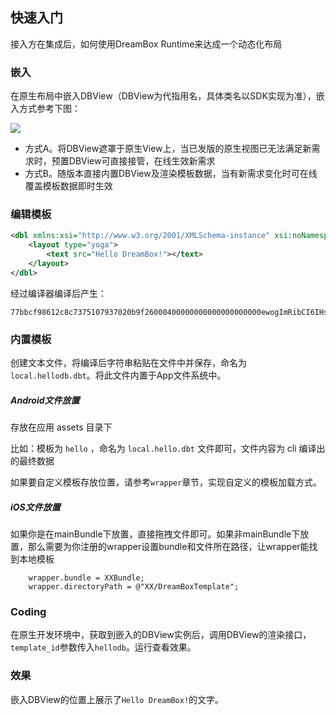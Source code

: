 ## 快速入门
接入方在集成后，如何使用DreamBox Runtime来达成一个动态化布局

### 嵌入

在原生布局中嵌入DBView（DBView为代指用名，具体类名以SDK实现为准），嵌入方式参考下图：

![](../assets/use_db_in_native.png)

- 方式A。将DBView遮罩于原生View上，当已发版的原生视图已无法满足新需求时，预置DBView可直接接管，在线生效新需求
- 方式B。随版本直接内置DBView及渲染模板数据，当有新需求变化时可在线覆盖模板数据即时生效

### 编辑模板

```xml
<dbl xmlns:xsi="http://www.w3.org/2001/XMLSchema-instance" xsi:noNamespaceSchemaLocation="https://db-xsd.oss-cn-beijing.aliyuncs.com/dbl.xsd">
    <layout type="yoga">
        <text src="Hello DreamBox!"></text>
    </layout>
</dbl>
```

经过编译器编译后产生：
```
77bbcf98612c8c7375107937020b9f26000400000000000000000000ewogImRibCI6IHsKICAibGF5b3V0IjogewogICAidHlwZSI6ICJ5b2dhIiwKICAgIl9pZCI6IDAsCiAgICJfdHlwZSI6ICJsYXlvdXQiLAogICAiY2hpbGRyZW4iOiBbCiAgICB7CiAgICAgInNyYyI6ICJIZWxsbyBEcmVhbUJveCEiLAogICAgICJfaWQiOiAxLAogICAgICJfdHlwZSI6ICJ0ZXh0IgogICAgfQogICBdCiAgfQogfQp9
```

### 内置模板

创建文本文件，将编译后字符串粘贴在文件中并保存，命名为`local.hellodb.dbt`。将此文件内置于App文件系统中。
##### Android文件放置
存放在应用 assets 目录下

比如：模板为 `hello` ，命名为 `local.hello.dbt` 文件即可，文件内容为 cli 编译出的最终数据

如果要自定义模板存放位置，请参考`wrapper`章节，实现自定义的模板加载方式。

##### iOS文件放置
如果你是在mainBundle下放置，直接拖拽文件即可。如果非mainBundle下放置，那么需要为你注册的wrapper设置bundle和文件所在路径，让wrapper能找到本地模板

````
    wrapper.bundle = XXBundle;
    wrapper.directoryPath = @"XX/DreamBoxTemplate";
````

### Coding

在原生开发环境中，获取到嵌入的DBView实例后，调用DBView的渲染接口，`template_id`参数传入`hellodb`。运行查看效果。

### 效果

嵌入DBView的位置上展示了`Hello DreamBox!`的文字。
